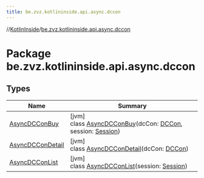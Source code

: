 ```yaml
---
title: be.zvz.kotlininside.api.async.dccon
---
```

//[KotlinInside](../../index.html)/[be.zvz.kotlininside.api.async.dccon](index.html)



# Package be.zvz.kotlininside.api.async.dccon



## Types


| Name | Summary |
|---|---|
| [AsyncDCConBuy](-async-d-c-con-buy/index.html) | [jvm]<br>class [AsyncDCConBuy](-async-d-c-con-buy/index.html)(dcCon: [DCCon](../be.zvz.kotlininside.api.type/-d-c-con/index.html), session: [Session](../be.zvz.kotlininside.session/-session/index.html)) |
| [AsyncDCConDetail](-async-d-c-con-detail/index.html) | [jvm]<br>class [AsyncDCConDetail](-async-d-c-con-detail/index.html)(dcCon: [DCCon](../be.zvz.kotlininside.api.type/-d-c-con/index.html)) |
| [AsyncDCConList](-async-d-c-con-list/index.html) | [jvm]<br>class [AsyncDCConList](-async-d-c-con-list/index.html)(session: [Session](../be.zvz.kotlininside.session/-session/index.html)) |

